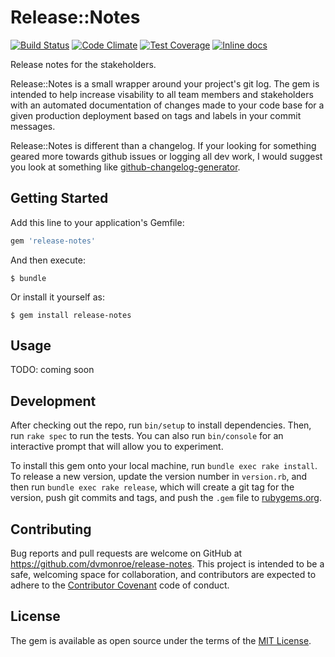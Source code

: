 # Release::Notes

[![Build Status](https://travis-ci.org/dvmonroe/release-notes.svg?branch=master)](https://travis-ci.org/dvmonroe/release-notes)
[![Code Climate](https://codeclimate.com/github/dvmonroe/release-notes/badges/gpa.svg)](https://codeclimate.com/github/dvmonroe/release-notes)
[![Test Coverage](https://codeclimate.com/github/dvmonroe/release-notes/badges/coverage.svg)](https://codeclimate.com/github/dvmonroe/release-notes/coverage)
[![Inline docs](http://inch-ci.org/github/dvmonroe/release-notes.svg?branch=master)](http://inch-ci.org/github/dvmonroe/release-notes)

Release notes for the stakeholders.

Release::Notes is a small wrapper around your project's git log. The gem is
intended to help increase visability to all team members and stakeholders with an automated documentation of changes made to your code base for a given production deployment based on tags and labels in your commit messages.

Release::Notes is different than a changelog. If your looking for something geared
more towards github issues or logging all dev work, I would suggest you look
at something like [github-changelog-generator](https://github.com/skywinder/github-changelog-generator).


## Getting Started

Add this line to your application's Gemfile:

```ruby
gem 'release-notes'
```

And then execute:

    $ bundle

Or install it yourself as:

    $ gem install release-notes


## Usage

TODO: coming soon

## Development

After checking out the repo, run `bin/setup` to install dependencies. Then, run `rake spec` to run the tests. You can also run `bin/console` for an interactive prompt that will allow you to experiment.

To install this gem onto your local machine, run `bundle exec rake install`. To release a new version, update the version number in `version.rb`, and then run `bundle exec rake release`, which will create a git tag for the version, push git commits and tags, and push the `.gem` file to [rubygems.org](https://rubygems.org).

## Contributing

Bug reports and pull requests are welcome on GitHub at https://github.com/dvmonroe/release-notes. This project is intended to be a safe, welcoming space for collaboration, and contributors are expected to adhere to the [Contributor Covenant](http://contributor-covenant.org) code of conduct.


## License

The gem is available as open source under the terms of the [MIT License](http://opensource.org/licenses/MIT).

